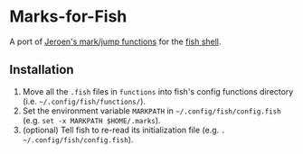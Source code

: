 Marks-for-Fish
==============
A port of [Jeroen's mark/jump functions](http://jeroenjanssens.com/2013/08/16/quickly-navigate-your-filesystem-from-the-command-line.html) for the [fish shell](http://fishshell.com/).

Installation
------------
1. Move all the `.fish` files in `functions` into fish's config functions directory (i.e. `~/.config/fish/functions/`).
2. Set the environment variable `MARKPATH` in `~/.config/fish/config.fish` (e.g. `set -x MARKPATH $HOME/.marks`).
3. (optional) Tell fish to re-read its initialization file (e.g. `. ~/.config/fish/config.fish`).